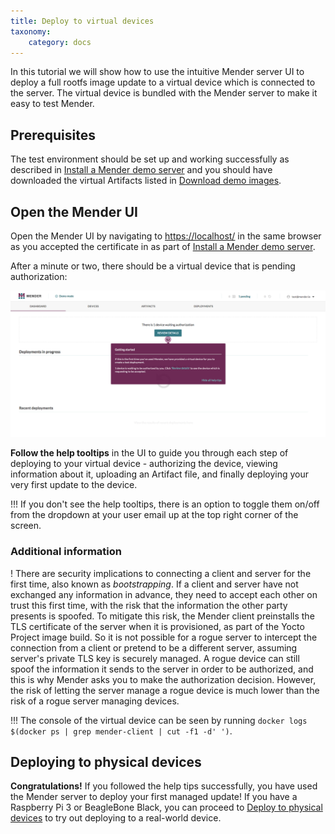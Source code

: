 ```yaml
---
title: Deploy to virtual devices
taxonomy:
    category: docs
---
```


In this tutorial we will show how to use the intuitive Mender server UI
to deploy a full rootfs image update to a virtual device which is
connected to the server. The virtual device is bundled with the
Mender server to make it easy to test Mender.



## Prerequisites

The test environment should be set up and working successfully
as described in [Install a Mender demo server](../create-a-test-environment) and you should have downloaded the virtual Artifacts listed in [Download demo images](../download-test-images).


## Open the Mender UI

Open the Mender UI by navigating to [https://localhost/](https://localhost/?target=_blank) in the same browser as you accepted the certificate
in as part of [Install a Mender demo server](../create-a-test-environment).

After a minute or two, there should be a virtual device that is pending authorization:

![Mender UI - onboarding tooltips](onboarding-tooltip-1.png)

__Follow the help tooltips__ in the UI to guide you through each step of deploying to your virtual device - authorizing the device, viewing information about it, uploading an Artifact file, and finally deploying your very first update to the device.

!!! If you don't see the help tooltips, there is an option to toggle them on/off from the dropdown at your user email up at the top right corner of the screen.


### Additional information

! There are security implications to connecting a client and server for the first time, also known as *bootstrapping*. If a client and server have not exchanged any information in advance, they need to accept each other on trust this first time, with the risk that the information the other party presents is spoofed. To mitigate this risk, the Mender client preinstalls the TLS certificate of the server when it is provisioned, as part of the Yocto Project image build. So it is not possible for a rogue server to intercept the connection from a client or pretend to be a different server, assuming server's private TLS key is securely managed. A rogue device can still spoof the information it sends to the server in order to be authorized, and this is why Mender asks you to make the authorization decision. However, the risk of letting the server manage a rogue device is much lower than the risk of a rogue server managing devices.


!!! The console of the virtual device can be seen by running `docker logs $(docker ps | grep mender-client | cut -f1 -d' ')`.


## Deploying to physical devices

**Congratulations!** If you followed the help tips successfully, you have used the Mender server to deploy your first managed update!
If you have a Raspberry Pi 3 or BeagleBone Black, you can proceed to
[Deploy to physical devices](../deploy-to-physical-devices) to try out deploying to a
real-world device.
